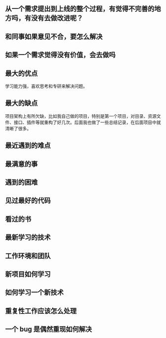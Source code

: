 ## 从一个需求提出到上线的整个过程，有觉得不完善的地方吗，有没有去做改进呢？

## 和同事如果意见不合，要怎么解决

## 如果一个需求觉得没有价值，会去做吗

## 最大的优点

学习能力强，喜欢思考和专研来解决问题。

## 最大的缺点

项目架构上有所欠缺，比如我自己做的项目，特别是第一个项目，对目录、资源文件、接口、插件等就重构了好几次。后面我也做了一些总结记录，在后面项目中就清晰了很多。

## 最近遇到的难点

## 最满意的事

## 遇到的困难

## 见过最好的代码

## 看过的书

## 最新学习的技术

## 工作环境和团队

## 新项目如何学习

## 如何学习一个新技术

## 重复性工作应该怎么处理

## 一个 bug 是偶然重现如何解决
